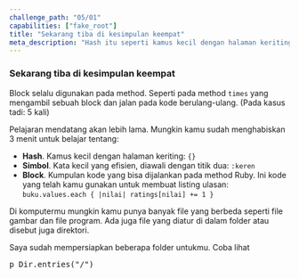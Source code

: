 ```yaml
---
challenge_path: "05/01"
capabilities: ["fake_root"]
title: "Sekarang tiba di kesimpulan keempat"
meta_description: "Hash itu seperti kamus kecil dengan halaman keriting {}. Simbol itu seperti kata kecil yang efisien, diawali dengan titik dua (:keren). Block adalah kumpulan kode yang bisa dijalankan."
---
```


### Sekarang tiba di kesimpulan keempat

Block selalu digunakan pada method. Seperti pada method `times` yang mengambil sebuah block dan jalan pada kode berulang-ulang. (Pada kasus tadi: 5 kali)

Pelajaran mendatang akan lebih lama. Mungkin kamu sudah menghabiskan 3 menit untuk belajar tentang:

- **Hash**. Kamus kecil dengan halaman keriting: `{}`
- **Simbol**. Kata kecil yang efisien, diawali dengan titik dua: `:keren`
- **Block**. Kumpulan kode yang bisa dijalankan pada method Ruby. Ini kode yang telah kamu gunakan untuk membuat listing ulasan: `buku.values.each { |nilai| ratings[nilai] += 1 }`

Di komputermu mungkin kamu punya banyak file yang berbeda seperti file gambar dan file program. Ada juga file yang diatur di dalam folder atau disebut juga direktori.

Saya sudah mempersiapkan beberapa folder untukmu. Coba lihat

<pre>p Dir.entries("/")</pre>
